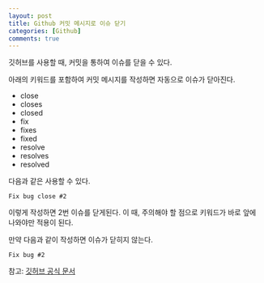 ```yaml
---
layout: post
title: Github 커밋 메시지로 이슈 닫기
categories: [Github]
comments: true
---
```


깃허브를 사용할 때, 커밋을 통하여 이슈를 닫을 수 있다.

아래의 키워드를 포함하여 커밋 메시지를 작성하면 자동으로 이슈가 닫아진다.

- close
- closes
- closed
- fix
- fixes
- fixed
- resolve
- resolves
- resolved

다음과 같은 사용할 수 있다.

```
Fix bug close #2
```

이렇게 작성하면 2번 이슈를 닫게된다. 이 때, 주의해야 할 점으로 키워드가 바로 앞에 나와야만 적용이 된다.

만약 다음과 같이 작성하면 이슈가 닫히지 않는다.

```
Fix bug #2
```

참고: [깃허브 공식 문서](https://help.github.com/en/articles/closing-issues-using-keywords)